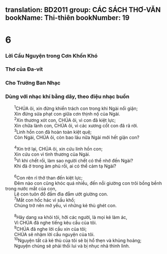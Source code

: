 translation: BD2011
group: CÁC SÁCH THƠ-VĂN
bookName: Thi-thiên 
bookNumber: 19
-------

<div class="title"><h1>6</h1><h3>Lời Cầu Nguyện trong Cơn Khốn Khó</h3><h3>Thơ của Ða-vít</h3><h3>Cho Trưởng Ban Nhạc</h3><h3>Dùng với nhạc khí bằng dây, theo điệu nhạc buồn</h3></div>
<span class="verse thi_6_1">  <sup>1</sup>CHÚA ôi, xin đừng khiển trách con trong khi Ngài nổi giận;<br/>  Xin đừng sửa phạt con giữa cơn thịnh nộ của Ngài.<br/></span>
<span class="verse thi_6_2">  <sup>2</sup>Xin thương xót con, CHÚA ôi, vì con đã kiệt lực;<br/>  Xin chữa lành con, CHÚA ôi, vì các xương cốt con đã rã rời.<br/></span>
<span class="verse thi_6_3">  <sup>3</sup>Linh hồn con đã hoàn toàn kiệt quệ;<br/>  Còn Ngài, CHÚA ôi, còn bao lâu nữa Ngài mới hết giận con?<br/><br/></span>
<span class="verse thi_6_4">  <sup>4</sup>Xin trở lại, CHÚA ôi, xin cứu linh hồn con;<br/>  Xin cứu con vì tình thương của Ngài.<br/></span>
<span class="verse thi_6_5">  <sup>5</sup>Vì khi chết rồi, làm sao người chết có thể nhớ đến Ngài?<br/>  Khi đã ở trong âm phủ rồi, ai có thể cảm tạ Ngài?<br/><br/></span>
<span class="verse thi_6_6">  <sup>6</sup>Con rên rỉ thở than đến kiệt lực;<br/>  Ðêm nào con cũng khóc quá nhiều, đến nỗi giường con trôi bồng bềnh trong nước mắt của con,<br/>  Lệ con tuôn đổ đầm đìa đẫm ướt giường con.<br/></span>
<span class="verse thi_6_7">  <sup>7</sup>Mắt con hốc hác vì sầu khổ;<br/>  Chúng trở nên mờ yếu, vì những kẻ thù ghét con.<br/><br/></span>
<span class="verse thi_6_8">  <sup>8</sup>Hãy dang xa khỏi tôi, hỡi các người, là mọi kẻ làm ác,<br/>  Vì CHÚA đã nghe tiếng kêu cầu của tôi.<br/></span>
<span class="verse thi_6_9">  <sup>9</sup>CHÚA đã nghe lời cầu xin của tôi;<br/>  CHÚA sẽ nhậm lời cầu nguyện của tôi.<br/></span>
<span class="verse thi_6_10">  <sup>10</sup>Nguyện tất cả kẻ thù của tôi sẽ bị hổ thẹn và khủng hoảng;<br/>  Nguyện chúng sẽ phải thối lui và bị nhục nhã thình lình.<br/></span>
